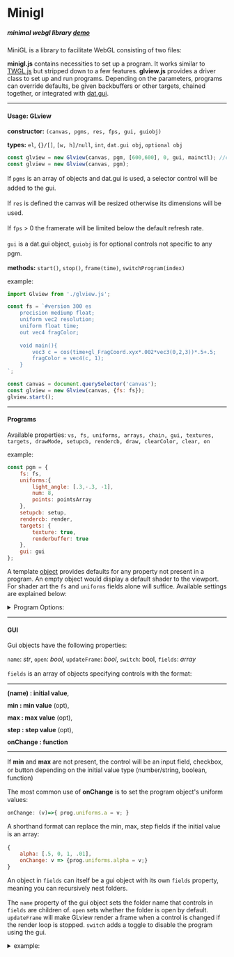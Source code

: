# Minigl

##### minimal webgl library [demo]()

MiniGL is a library to facilitate WebGL consisting of two files: 

**minigl.js** contains necessities to set up a program. It works similar to [TWGL.js](https://twgljs.org/) but stripped down to a few features. **glview.js**  provides a driver class to set up and run programs. Depending on the parameters,  programs can override defaults, be given backbuffers or other targets, chained together, or integrated with [dat.gui](https://github.com/dataarts/dat.gui). 

---
#### Usage: GLview

**constructor:** `(canvas, pgms, res, fps, gui, guiobj)` 

**types:** `el`, `{}/[]`, `[w, h]/null`, `int`, `dat.gui obj`, `optional obj`

```js
const glview = new Glview(canvas, pgm, [600,600], 0, gui, mainctl); //or
const glview = new Glview(canvas, pgm);
```
<div style="line-height:1.5;">

If `pgms` is an array of objects and dat.gui is used, a selector control will be added to the gui. 

If `res` is defined the canvas will be resized otherwise its dimensions will be used.

If `fps` > 0 the framerate will be limited below the default refresh rate.

`gui` is a dat.gui object, `guiobj` is for optional controls not specific to any pgm.

</div>

**methods:** `start()`, `stop()`, `frame(time)`, `switchProgram(index)`

<div>
example:

```js
import Glview from './glview.js';

const fs = `#version 300 es
    precision mediump float;
    uniform vec2 resolution;
    uniform float time;
    out vec4 fragColor;
    
    void main(){
        vec3 c = cos(time+gl_FragCoord.xyx*.002*vec3(0,2,3))*.5+.5;
        fragColor = vec4(c, 1);
    }
`;

const canvas = document.querySelector('canvas');
const glview = new Glview(canvas, {fs: fs});
glview.start();
```
---
</div>

#### Programs

Available properties: `vs, fs, uniforms, arrays, chain, gui, textures, targets, drawMode, setupcb, rendercb, draw, clearColor, clear, on`

<div>
example:

```js
const pgm = {
    fs: fs,
    uniforms:{
        light_angle: [.3,-.3, -1],
        num: 8,
        points: pointsArray
    },
    setupcb: setup,
    rendercb: render,
    targets: {
        texture: true,
        renderbuffer: true
    },
    gui: gui
};
```

A template [object](https://github.com/orazdow/minigl/blob/9f75e7654492d6f42e83c6548a62e3e77694702d/glview.js#L33) provides defaults for any property not present in a program. An empty object would display a default shader to the viewport. For shader art the `fs` and `uniforms` fields alone will suffice.  Available settings  are explained below:

</div>

</div>

<details>

<summary>Program Options:</summary>

<div style="line-height:1.3;">

**vs:** vertex shader string

**fs:** fragment shader string

**uniforms:**  key : value pairs to set uniforms in the shader program

**arrays:** sets buffer data. The attribute `position` creates a vao, `indices` creates an index buffer. Any other name creates a vertex buffer. Data can be interleaved into a buffer with other attributes referring to it by name [example](https://github.com/orazdow/minigl/blob/4cfaf3b0c97410ac55f19f90ba60c66f3d5b8ae8/programs/tex.js#L41). If an empty object is specified no buffers will be created and the last bound vao is used. 

**chain:** array of programs to draw successively. This can assigned to an object in the main file where others are imported. Chained programs will not clear the canvas unless specified. 

**gui:** object specifying gui controls. In a chain each program's gui will be added to the gui interface of the active parent program. For usage and options see the section [below](#gui).

**textures:** array of texture objects. The fields are: `src` : image  path (or array). `uniform` : uniform name for setting correct texture unit. `type` : defaults to `TEXTURE_2D`, `TEXTURE_2D_ARRAY` can also be used. `min`, `mag` : min/mag filters default to `LINEAR`. `wrap_s`, `wrap_t` : wrap settings default to `REPEAT`. `wrap` : parameter for both. `mipmap` : generate mipmap. If only `src` is provided, the file will load a 2D texture with default settings.

**targets:** specifies additional render targets. Setting either of two targets to `true` will populate an object in its place. Glview will use a corresponding draw function. `texture` creates a texture target in addition to the canvas to be used by other programs. If both `texture` and `renderbuffer` targets are set to `true`, a backbuffer will be set up.

**drawMode:** the draw mode to use: i.e `TRIANGLES` , `TRIANGLE_STRIP`

**setupcb:** callback registered to be called on init. This is passed the program itself which has a `ctl` field referencing the glview object. This can be used to setup custom geometry before buffers are created or for any other setup task.

**rendercb:** callback running before each frame. It is passed the program object after the time and mouse uniforms have been updated.

**draw:** If set, this is used as a custom draw function instead of the defaults [here](https://github.com/orazdow/minigl/blob/9f75e7654492d6f42e83c6548a62e3e77694702d/glview.js#L225). This could be set in setupcb for access to the gl context or minigl object.

**clearColor:** defaults to [0,0,0,0]

**clear:** this could be used by chained programs meant use a texture target instead of blending over the canvas.

**on:** Toggles the program. Intended to be used by the GUI.
</div>

</details>

----

#### GUI

<div style="line-height:1.3">

Gui objects have the following properties: 

`name`: *str*, `open`: *bool*, `updateFrame`: *bool*, `switch`: bool, `fields`: *array*

`fields` is an array of objects specifying controls with the format:

<div style="line-height:1">

---

**(name) : initial value**, 

**min : min value** (opt),

**max : max value** (opt),

**step : step value** (opt),

**onChange : function**

---

</div>

If **min** and **max** are not present, the control will be an input field, checkbox, or button depending on the initial value type (number/string, boolean, function)

The most common use of **onChange** is to set the program object's uniform values:

```js
onChange: (v)=>{ prog.uniforms.a = v; } 
```

A shorthand format can replace the min, max, step fields if the initial value is an array:

```js
{
    alpha: [.5, 0, 1, .01],
    onChange: v => {prog.uniforms.alpha = v;}
}
```

An object in `fields` can itself be a gui object with its own `fields` property, meaning you can recursively nest folders.


</div>

The `name` property of the gui object sets the folder name that controls in `fields` are children of. `open` sets whether the folder is open by default. `updateFrame` will make GLview render a frame when a control is changed if the render loop is stopped. `switch` adds a toggle to disable the program using the gui.

<div>

<details>
<summary>example:</summary>

```js
const gui = {
    name: 'wave',
    open: true,
    updateFrame: true,
    fields: [
        {
            amp: 1,
            min: .5,
            max: 5,
            step: .1,
            onChange: (v)=>{
                prog.uniforms.amp = v;
            }
        },
        {
            lightx: [.2,0,1,.1],
            onChange: v => {prog.uniforms.light[0] = v;}
        },
        {
            lighty: [.5,0,1,.1],
            onChange: v => {prog.uniforms.light[1] = v;}
        },
        {
            invert: false,
            onChange: (v)=>{
                prog.uniforms.invert = +v;
            }
        },
        {
            name: 'hsv',
            open: false,
            updateFrame: true,
            fields: [
                {
                    h: [.7, 0, 1, .01],
                    onChange: v => {
                        hsv[0] = v;
                        prog.uniforms.c = hsv2rgb(...hsv);
                    }
                },
                {
                    s: [.8, 0, 1, .01],
                    onChange: v => {
                        hsv[1] = v;
                        prog.uniforms.c = hsv2rgb(...hsv);
                    }
                },
                {
                    v: [.5, 0, 1, .01],
                    onChange: v => {
                        hsv[2] = v;
                        prog.uniforms.c = hsv2rgb(...hsv);
                    }
                },
            ]
        }

    ]
};
```
</details>

</div>










